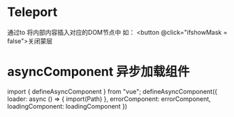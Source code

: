# Teleport 
通过to 将内部内容插入对应的DOM节点中 如：
<Teleport to="body">
        <MaskComponent v-show="ifshowMask">
          <button @click="ifshowMask = false">关闭蒙层</button>
        </MaskComponent>
</Teleport>

# asyncComponent 异步加载组件
import { defineAsyncComponent } from "vue";
defineAsyncComponent({
        loader: async () => {
            import(Path)
        },
        errorComponent: errorComponent,
        loadingComponent: loadingComponent
    })


